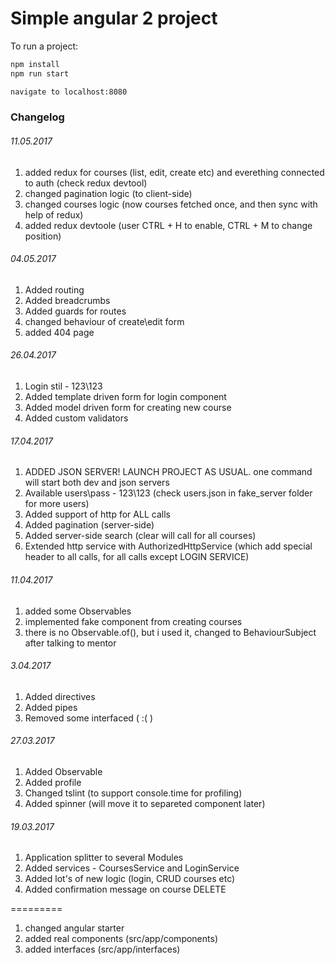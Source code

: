 # Simple angular 2 project

To run a project:
```bash
npm install
npm run start

navigate to localhost:8080
```


### Changelog

###### 11.05.2017
1) added redux for courses (list, edit, create etc) and everething connected to auth (check redux devtool)
2) changed pagination logic (to client-side)
3) changed courses logic (now courses fetched once, and then sync with help of redux)
4) added redux devtoole (user CTRL + H to enable, CTRL + M to change position)

###### 04.05.2017
1) Added routing
2) Added breadcrumbs
3) Added guards for routes
4) changed behaviour of create\edit form
5) added 404 page


###### 26.04.2017
1) Login stil - 123\123
2) Added template driven form for login component
3) Added model driven form for creating new course
4) Added custom validators

###### 17.04.2017
1) ADDED JSON SERVER! LAUNCH PROJECT AS USUAL. one command will start both dev and json servers
2) Available users\pass - 123\123 (check users.json in fake_server folder for more users)
3) Added support of http for ALL calls
4) Added pagination (server-side)
5) Added server-side search (clear will call for all courses)
6) Extended http service with AuthorizedHttpService (which add special header to all calls, for all calls except LOGIN SERVICE)

###### 11.04.2017
1) added some Observables
2) implemented fake component from creating courses
3) there is no Observable.of(), but i used it, changed to BehaviourSubject after talking to mentor

###### 3.04.2017
1) Added directives
2) Added pipes
3) Removed some interfaced ( :( )

###### 27.03.2017
1) Added Observable
2) Added profile
3) Changed tslint (to support console.time for profiling)
4) Added spinner (will move it to separeted component later)

###### 19.03.2017
1) Application splitter to several Modules
2) Added services - CoursesService and LoginService
3) Added lot's of new logic (login, CRUD courses etc)
4) Added confirmation message on course DELETE

=========

1) changed angular starter
2) added real components (src/app/components)
3) added interfaces (src/app/interfaces)